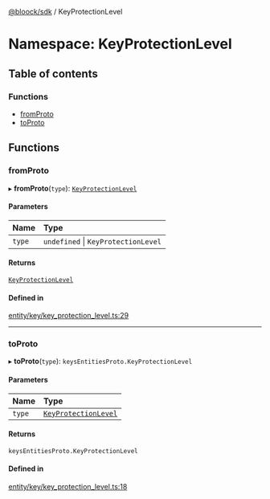 [@bloock/sdk](../index.md) / KeyProtectionLevel

# Namespace: KeyProtectionLevel

## Table of contents

### Functions

- [fromProto](KeyProtectionLevel.md#fromproto)
- [toProto](KeyProtectionLevel.md#toproto)

## Functions

### fromProto

▸ **fromProto**(`type`): [`KeyProtectionLevel`](../enums/KeyProtectionLevel-1.md)

#### Parameters

| Name | Type |
| :------ | :------ |
| `type` | `undefined` \| `KeyProtectionLevel` |

#### Returns

[`KeyProtectionLevel`](../enums/KeyProtectionLevel-1.md)

#### Defined in

[entity/key/key_protection_level.ts:29](https://github.com/bloock/bloock-sdk/blob/61770ea/languages/js/src/entity/key/key_protection_level.ts#L29)

___

### toProto

▸ **toProto**(`type`): `keysEntitiesProto.KeyProtectionLevel`

#### Parameters

| Name | Type |
| :------ | :------ |
| `type` | [`KeyProtectionLevel`](../enums/KeyProtectionLevel-1.md) |

#### Returns

`keysEntitiesProto.KeyProtectionLevel`

#### Defined in

[entity/key/key_protection_level.ts:18](https://github.com/bloock/bloock-sdk/blob/61770ea/languages/js/src/entity/key/key_protection_level.ts#L18)
